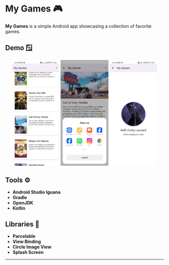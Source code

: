 # My Games 🎮 

**My Games** is a simple Android app showcasing a collection of favorite games. 

## Demo 🪟 

<p align="center"> 
  <img src="demo-img/home.jpg" width="30%" alt="Demo 1" /> 
  <img src="demo-img/detail-share.jpg" width="30%" alt="Demo 2" /> 
  <img src="demo-img/about.jpg" width="30%" alt="Demo 3" /> 
</p> 

## Tools ⚙️ 

- **Android Studio Iguana**
- **Gradle**
- **OpenJDK**
- **Kotlin**

## Libraries 📔 
- **Parcelable**
- **View Binding**
- **Circle Image View**
- **Splash Screen**

---
